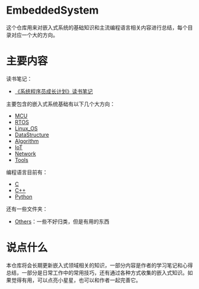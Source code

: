 # EmbeddedSystem

这个仓库用来对嵌入式系统的基础知识和主流编程语言相关内容进行总结，每个目录对应一个大的方向。

# 主要内容

读书笔记：
* [《系统程序员成长计划》读书笔记](《系统程序员成长计划》读书笔记/)

主要包含的嵌入式系统基础有以下几个大方向：

* [MCU](MCU/)
* [RTOS](RTOS/)
* [Linux_OS](Linux_OS/)
* [DataStructure](DataStructure/)
* [Algorithm](Algorithm/)
* [IoT](IoT/)
* [Network](Network/)
* [Tools](Tools/)

编程语言目前有：

* [C](C/)
* [C++](C++/)
* [Python](Python/)

还有一些文件夹：

- [Others](Others/)：一些不好归类，但是有用的东西

# 说点什么

本仓库将会长期更新嵌入式领域相关的知识，一部分内容是作者的学习笔记和心得总结，一部分是日常工作中的常用技巧，还有通过各种方式收集的嵌入式知识。如果觉得有用，可以点亮小星星，也可以和作者一起完善它。